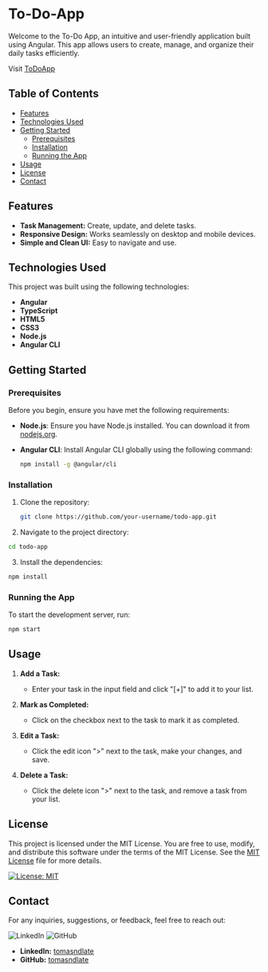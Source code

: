 # To-Do-App

Welcome to the To-Do App, an intuitive and user-friendly application built using Angular. This app allows users to create, manage, and organize their daily tasks efficiently.

Visit [ToDoApp](https://tomasndlate.github.io/to-do-app)

## Table of Contents

- [Features](#features)
- [Technologies Used](#technologies-used)
- [Getting Started](#getting-started)
  - [Prerequisites](#prerequisites)
  - [Installation](#installation)
  - [Running the App](#running-the-app)
- [Usage](#usage)
- [License](#license)
- [Contact](#contact)

## Features

- **Task Management:** Create, update, and delete tasks.
  <!-- - **Task Status:** Mark tasks as completed or pending. -->
  <!-- - **Filter Tasks:** Filter tasks based on their status (all, completed, pending). -->
- **Responsive Design:** Works seamlessly on desktop and mobile devices.
- **Simple and Clean UI:** Easy to navigate and use.

## Technologies Used

This project was built using the following technologies:

- **Angular**
- **TypeScript**
- **HTML5**
- **CSS3**
- **Node.js**
- **Angular CLI**

## Getting Started

### Prerequisites

Before you begin, ensure you have met the following requirements:

- **Node.js**: Ensure you have Node.js installed. You can download it from [nodejs.org](https://nodejs.org/).
- **Angular CLI**: Install Angular CLI globally using the following command:

  ```bash
  npm install -g @angular/cli
  ```

### Installation

1. Clone the repository:

   ```bash
   git clone https://github.com/your-username/todo-app.git
   ```

2. Navigate to the project directory:

```bash
cd todo-app
```

3. Install the dependencies:

```bash
npm install
```

### Running the App

To start the development server, run:

```bash
npm start
```

## Usage

1. **Add a Task:**

   - Enter your task in the input field and click "[+]" to add it to your list.

2. **Mark as Completed:**

   - Click on the checkbox next to the task to mark it as completed.

3. **Edit a Task:**

   - Click the edit icon ">" next to the task, make your changes, and save.

4. **Delete a Task:**

   - Click the delete icon ">" next to the task, and remove a task from your list.

<!-- 5. **Filter Tasks:**
   - Use the filter options to view all tasks, only completed tasks, or only pending tasks. -->

## License

This project is licensed under the MIT License. You are free to use, modify, and distribute this software under the terms of the MIT License. See the [MIT License](LICENSE) file for more details.

[![License: MIT](https://img.shields.io/badge/License-MIT-yellow.svg)](https://opensource.org/licenses/MIT)

## Contact

For any inquiries, suggestions, or feedback, feel free to reach out:

![LinkedIn](https://img.shields.io/badge/linkedin-%230077B5.svg?style=for-the-badge&logo=linkedin&logoColor=white)
![GitHub](https://img.shields.io/badge/github-%23121011.svg?style=for-the-badge&logo=github&logoColor=white)

- **LinkedIn:** [tomasndlate](https://www.linkedin.com/in/tomasndlate/)
- **GitHub:** [tomasndlate](https://github.com/your-username)
